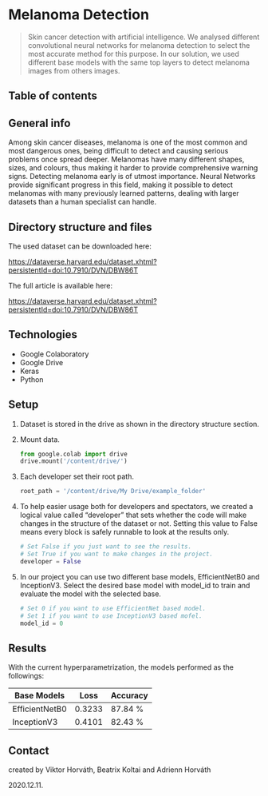 # Melanoma Detection

> Skin cancer detection with artificial intelligence. We analysed different convolutional neural networks for melanoma detection to select the most accurate method for this purpose. In our solution, we used different base models with the same top layers to detect melanoma images from others images.



## Table of contents



## General info

Among skin cancer diseases, melanoma is one of the most common and most dangerous ones, being difficult to detect and causing serious problems once spread deeper. Melanomas have many different shapes, sizes, and colours, thus making it harder to provide comprehensive warning signs. Detecting melanoma early is of utmost importance. Neural Networks provide significant progress in this field, making it possible to detect melanomas with many previously learned patterns, dealing with larger datasets than a human specialist can handle.



## Directory structure and files





The used dataset can be downloaded here:

https://dataverse.harvard.edu/dataset.xhtml?persistentId=doi:10.7910/DVN/DBW86T

The full article is available here:

https://dataverse.harvard.edu/dataset.xhtml?persistentId=doi:10.7910/DVN/DBW86T



## Technologies

- Google Colaboratory
- Google Drive
- Keras
- Python



## Setup

1. Dataset is stored in the drive as shown in the directory structure section.

2. Mount data.

   ```python
   from google.colab import drive
   drive.mount('/content/drive/')
   ```

3. Each developer set their root path.

   ```python
   root_path = '/content/drive/My Drive/example_folder'
   ```

4. To help easier usage both for developers and spectators, we created a logical value called “developer” that sets whether the code will make changes in the structure of the dataset or not. Setting this value to False means every block is safely runnable to look at the results only.

   ```python
   # Set False if you just want to see the results.
   # Set True if you want to make changes in the project.
   developer = False
   ```

5. In our project you can use two different base models, EfficientNetB0 and InceptionV3. Select the desired base model with model_id to train and evaluate the model with the selected base.

   ```python
   # Set 0 if you want to use EfficientNet based model.
   # Set 1 if you want to use InceptionV3 based mofel.
   model_id = 0
   ```

   

## Results

With the current hyperparametrization, the models performed as the followings:

| Base Models    | Loss   | Accuracy |
| -------------- | ------ | -------- |
| EfficientNetB0 | 0.3233 | 87.84 %  |
| InceptionV3    | 0.4101 | 82.43 %  |



## Contact

created by Viktor Horváth, Beatrix Koltai and Adrienn Horváth

2020.12.11.
